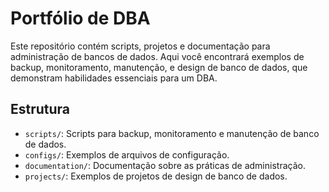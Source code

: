 # Portfólio de DBA

Este repositório contém scripts, projetos e documentação para administração de bancos de dados. Aqui você encontrará exemplos de backup, monitoramento, manutenção, e design de banco de dados, que demonstram habilidades essenciais para um DBA.

## Estrutura

- `scripts/`: Scripts para backup, monitoramento e manutenção de banco de dados.
- `configs/`: Exemplos de arquivos de configuração.
- `documentation/`: Documentação sobre as práticas de administração.
- `projects/`: Exemplos de projetos de design de banco de dados.
